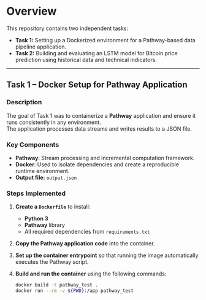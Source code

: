 #   Overview
This repository contains two independent tasks:

- **Task 1:** Setting up a Dockerized environment for a Pathway-based data pipeline application.
- **Task 2:** Building and evaluating an LSTM model for Bitcoin price prediction using historical data and technical indicators.

---

##   Task 1 – Docker Setup for Pathway Application

###  Description
The goal of Task 1 was to containerize a **Pathway** application and ensure it runs consistently in any environment.  
The application processes data streams and writes results to a JSON file.

###  Key Components
- **Pathway**: Stream processing and incremental computation framework.  
- **Docker**: Used to isolate dependencies and create a reproducible runtime environment.  
- **Output file:** `output.json`

###  Steps Implemented
1. **Create a `Dockerfile`** to install:
   - **Python 3**
   - **Pathway** library
   - All required dependencies from `requirements.txt`

2. **Copy the Pathway application code** into the container.

3. **Set up the container entrypoint** so that running the image automatically executes the Pathway script.

4. **Build and run the container** using the following commands:

   ```bash
   docker build -t pathway_test .
   docker run --rm -v ${PWD}:/app pathway_test
